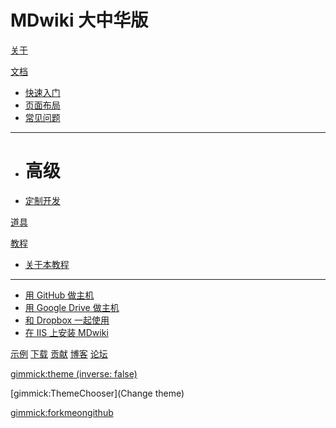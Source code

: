 # MDwiki 大中华版

[关于](index.md)

[文档]()

  * [快速入门](quickstart.md)
  * [页面布局](layout.md)
  * [常见问题](faq.md)
  - - - -
  * # 高级
  * [定制开发](customizing.md)

[道具](gimmicks.md)

[教程]()

  * [关于本教程](tutorials.md)
  - - - -
  * [用 GitHub 做主机](tutorials/github.md)
  * [用 Google Drive 做主机](tutorials/drive.md)
  * [和 Dropbox 一起使用](tutorials/dropbox.md)
  * [在 IIS 上安装 MDwiki](tutorials/iis/iis.md)

[示例](examples.md)
[下载](download.md)
[贡献](contribute/index.md)
[博客](blog.md)
[论坛](forum.md)


[gimmick:theme (inverse: false)](cyborg)

[gimmick:ThemeChooser](Change theme)

[gimmick:forkmeongithub](http://github.com/Dynalon/mdwiki/)

<!-- counter pixel for counting visitors -->
<!-- <img src="http://stats.markdown.io/mdwiki_info.gif" style="display:none;"/> -->

<script type="text/javascript">

  var _gaq = _gaq || [];
  _gaq.push(['_setAccount', 'UA-44627253-1']);
  _gaq.push(['_trackPageview']);

  (function() {
    var ga = document.createElement('script'); ga.type = 'text/javascript'; ga.async = true;
    ga.src = ('https:' == document.location.protocol ? 'https://ssl' : 'http://www') + '.google-analytics.com/ga.js';
    var s = document.getElementsByTagName('script')[0]; s.parentNode.insertBefore(ga, s);
  })();

</script>